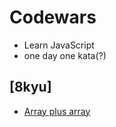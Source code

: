 # Codewars
- Learn JavaScript
- one day one kata(?)

## [8kyu]
- [Array plus array](https://www.codewars.com/kata/5a2be17aee1aaefe2a000151/train/javascript)